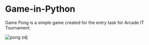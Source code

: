 # Game-in-Python
Game Pong is a simple game created for the entry task for Arcade IT Tournament.

![pong  zdj](https://user-images.githubusercontent.com/53537695/91905885-839cb400-eca7-11ea-9e3a-47f944c9018b.png)
